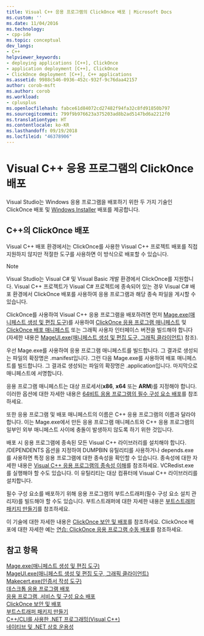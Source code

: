 ```yaml
---
title: Visual C++ 응용 프로그램의 ClickOnce 배포 | Microsoft Docs
ms.custom: ''
ms.date: 11/04/2016
ms.technology:
- cpp-ide
ms.topic: conceptual
dev_langs:
- C++
helpviewer_keywords:
- deploying applications [C++], ClickOnce
- application deployment [C++], ClickOnce
- ClickOnce deployment [C++], C++ applications
ms.assetid: 9988c546-0936-452c-932f-9c76daa42157
author: corob-msft
ms.author: corob
ms.workload:
- cplusplus
ms.openlocfilehash: fabce61d84072cd27482f94fa32c8fd91850b797
ms.sourcegitcommit: 799f9b976623a375203ad8b2ad5147bd6a2212f0
ms.translationtype: HT
ms.contentlocale: ko-KR
ms.lasthandoff: 09/19/2018
ms.locfileid: "46378906"
---
```

# <a name="clickonce-deployment-for-visual-c-applications"></a>Visual C++ 응용 프로그램의 ClickOnce 배포

Visual Studio는 Windows 응용 프로그램을 배포하기 위한 두 가지 기술인 ClickOnce 배포 및 [Windows Installer](/windows/desktop/Msi/windows-installer-portal) 배포를 제공합니다.

## <a name="clickonce-deployment-in-c"></a>C++의 ClickOnce 배포

Visual C++ 배포 환경에서는 ClickOnce를 사용한 Visual C++ 프로젝트 배포를 직접 지원하지 않지만 적절한 도구를 사용하면 이 방식으로 배포할 수 있습니다.

> [!NOTE]
>  Visual Studio는 Visual C# 및 Visual Basic 개발 환경에서 ClickOnce를 지원합니다. Visual C++ 프로젝트가 Visual C# 프로젝트에 종속되어 있는 경우 Visual C# 배포 환경에서 ClickOnce 배포를 사용하여 응용 프로그램과 해당 종속 파일을 게시할 수 있습니다.

ClickOnce를 사용하여 Visual C++ 응용 프로그램을 배포하려면 먼저 [Mage.exe(매니페스트 생성 및 편집 도구)](/dotnet/framework/tools/mage-exe-manifest-generation-and-editing-tool)를 사용하여 [ClickOnce 응용 프로그램 매니페스트](/visualstudio/deployment/clickonce-application-manifest) 및 [ClickOnce 배포 매니페스트](/visualstudio/deployment/clickonce-deployment-manifest) 또는 그래픽 사용자 인터페이스 버전을 빌드해야 합니다(자세한 내용은 [MageUI.exe(매니페스트 생성 및 편집 도구, 그래픽 클라이언트)](/dotnet/framework/tools/mageui-exe-manifest-generation-and-editing-tool-graphical-client) 참조).

우선 Mage.exe를 사용하여 응용 프로그램 매니페스트를 빌드합니다. 그 결과로 생성되는 파일의 확장명은 .manifest입니다. 그런 다음 Mage.exe를 사용하여 배포 매니페스트를 빌드합니다. 그 결과로 생성되는 파일의 확장명은 .application입니다. 마지막으로 매니페스트에 서명합니다.

응용 프로그램 매니페스트는 대상 프로세서(**x86**, **x64** 또는 **ARM**)를 지정해야 합니다. 이러한 옵션에 대한 자세한 내용은 [64비트 응용 프로그램의 필수 구성 요소 배포](/visualstudio/deployment/deploying-prerequisites-for-64-bit-applications)를 참조하세요.

또한 응용 프로그램 및 배포 매니페스트의 이름은 C++ 응용 프로그램의 이름과 달라야 합니다. 이는 Mage.exe에서 만든 응용 프로그램 매니페스트와 C++ 응용 프로그램의 일부인 외부 매니페스트 사이에 충돌이 발생하지 않도록 하기 위한 것입니다.

배포 시 응용 프로그램에 종속된 모든 Visual C++ 라이브러리를 설치해야 합니다. /DEPENDENTS 옵션을 지정하여 DUMPBIN 유틸리티를 사용하거나 depends.exe를 사용하면 특정 응용 프로그램에 대한 종속성을 확인할 수 있습니다. 종속성에 대한 자세한 내용은 [Visual C++ 응용 프로그램의 종속성 이해](../ide/understanding-the-dependencies-of-a-visual-cpp-application.md)를 참조하세요. VCRedist.exe를 실행해야 할 수도 있습니다. 이 유틸리티는 대상 컴퓨터에 Visual C++ 라이브러리를 설치합니다.

필수 구성 요소를 배포하기 위해 응용 프로그램의 부트스트래퍼(필수 구성 요소 설치 관리자)를 빌드해야 할 수도 있습니다. 부트스트래퍼에 대한 자세한 내용은 [부트스트래퍼 패키지 만들기](/visualstudio/deployment/creating-bootstrapper-packages)를 참조하세요.

이 기술에 대한 자세한 내용은 [ClickOnce 보안 및 배포](/visualstudio/deployment/clickonce-security-and-deployment)를 참조하세요. ClickOnce 배포에 대한 자세한 예는 [연습: ClickOnce 응용 프로그램 수동 배포](/visualstudio/deployment/walkthrough-manually-deploying-a-clickonce-application)를 참조하세요.

## <a name="see-also"></a>참고 항목

[Mage.exe(매니페스트 생성 및 편집 도구)](/dotnet/framework/tools/mage-exe-manifest-generation-and-editing-tool)<br>
[MageUI.exe(매니페스트 생성 및 편집 도구, 그래픽 클라이언트)](/dotnet/framework/tools/mageui-exe-manifest-generation-and-editing-tool-graphical-client)<br>
[Makecert.exe(인증서 작성 도구)](https://msdn.microsoft.com/library/windows/desktop/aa386968)<br>
[데스크톱 응용 프로그램 배포](../ide/deploying-native-desktop-applications-visual-cpp.md)<br>
[응용 프로그램, 서비스 및 구성 요소 배포](/visualstudio/deployment/deploying-applications-services-and-components)<br>
[ClickOnce 보안 및 배포](/visualstudio/deployment/clickonce-security-and-deployment)<br>
[부트스트래퍼 패키지 만들기](/visualstudio/deployment/creating-bootstrapper-packages)<br>
[C++/CLI를 사용한 .NET 프로그래밍(Visual C++)](../dotnet/dotnet-programming-with-cpp-cli-visual-cpp.md)<br>
[네이티브 및 .NET 상호 운용성](../dotnet/native-and-dotnet-interoperability.md)